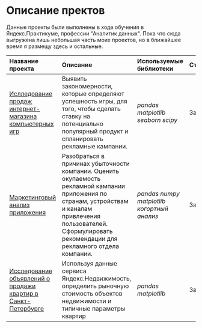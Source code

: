 # Описание пректов

Данные проекты были выполнены в ходе обучения в Яндекс.Практикуме, профессии "Аналитик данных". Пока что сюда выгружена лишь небольшая часть моих проектов, но в ближайшее время я размещу здесь и остальные.

| Название проекта | Описание | Используемые библиотеки | Статус |
| :---------------------- | :---------------------- | :---------------------- | :---------------------- |
| [Ислледование продаж интернет-магазина компьютерных игр](https://github.com/npolatykin/yandex-praktikum-projects/tree/2b6cf08891219dde24161f7dad35aae3b4d249a9/%D0%98%D1%81%D0%BB%D0%BB%D0%B5%D0%B4%D0%BE%D0%B2%D0%B0%D0%BD%D0%B8%D0%B5%20%D0%BF%D1%80%D0%BE%D0%B4%D0%B0%D0%B6%20%D0%B8%D0%BD%D1%82%D0%B5%D1%80%D0%BD%D0%B5%D1%82-%D0%BC%D0%B0%D0%B3%D0%B0%D0%B7%D0%B8%D0%BD%D0%B0%20%D0%BA%D0%BE%D0%BC%D0%BF%D1%8C%D1%8E%D1%82%D0%B5%D1%80%D0%BD%D1%8B%D1%85%20%D0%B8%D0%B3%D1%80) | Выявить закономерности, которые определяют успешность игры, для того, чтобы сделать ставку на потенциально популярный продукт и спланировать рекламные кампании. | *pandas* *matplotlib* *seaborn* *scipy* | Завершен |
| [Маркетинговый анализ приложения](https://github.com/npolatykin/yandex-praktikum-projects/tree/2b6cf08891219dde24161f7dad35aae3b4d249a9/%D0%9C%D0%B0%D1%80%D0%BA%D0%B5%D1%82%D0%B8%D0%BD%D0%B3%D0%BE%D0%B2%D1%8B%D0%B9%20%D0%B0%D0%BD%D0%B0%D0%BB%D0%B8%D0%B7%20%D0%BF%D1%80%D0%B8%D0%BB%D0%BE%D0%B6%D0%B5%D0%BD%D0%B8%D1%8F) | Разобраться в причинах убыточности компании. Оценить окупаемость рекламной кампании приложения по странам, устройствам и каналам привлечения пользователей. Сформулировать рекомендации для рекламного отдела компании.| *pandas* *numpy* *matplotlib* *когортный анализ* | Завершен |
| [Исследование объявлений о продажи квартир в Санкт-Петербурге](https://github.com/npolatykin/yandex-praktikum-projects/tree/2b6cf08891219dde24161f7dad35aae3b4d249a9/%D0%98%D1%81%D1%81%D0%BB%D0%B5%D0%B4%D0%BE%D0%B2%D0%B0%D0%BD%D0%B8%D0%B5%20%D0%BE%D0%B1%D1%8A%D1%8F%D0%B2%D0%BB%D0%B5%D0%BD%D0%B8%D0%B9%20%D0%BE%20%D0%BF%D1%80%D0%BE%D0%B4%D0%B0%D0%B6%D0%B5%20%D0%BA%D0%B2%D0%B0%D1%80%D1%82%D0%B8%D1%80) | Используя данные сервиса Яндекс.Недвижимость, определить рыночную стоимость объектов недвижимости и типичные параметры квартир| *pandas* *matplotlib* | Завершен |

